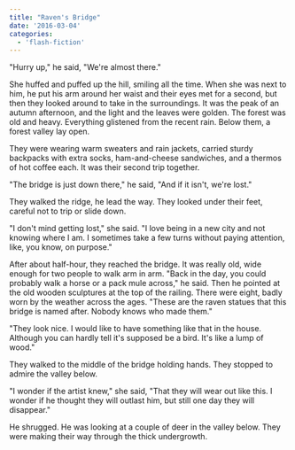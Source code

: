 ```yaml
---
title: "Raven's Bridge"
date: '2016-03-04'
categories:
  - 'flash-fiction'
---
```


"Hurry up," he said, "We're almost there."

She huffed and puffed up the hill, smiling all the time. When she was next to
him, he put his arm around her waist and their eyes met for a second, but then
they looked around to take in the surroundings. It was the peak of an autumn
afternoon, and the light and the leaves were golden. The forest was old and
heavy. Everything glistened from the recent rain. Below them, a forest valley
lay open.

<!-- truncate -->

They were wearing warm sweaters and rain jackets, carried sturdy backpacks with
extra socks, ham-and-cheese sandwiches, and a thermos of hot coffee each. It was
their second trip together.

"The bridge is just down there," he said, "And if it isn't, we're lost."

They walked the ridge, he lead the way. They looked under their feet, careful
not to trip or slide down.

"I don't mind getting lost," she said. "I love being in a new city and not
knowing where I am. I sometimes take a few turns without paying attention, like,
you know, on purpose."

After about half-hour, they reached the bridge. It was really old, wide enough
for two people to walk arm in arm. "Back in the day, you could probably walk a
horse or a pack mule across," he said. Then he pointed at the old wooden
sculptures at the top of the railing. There were eight, badly worn by the
weather across the ages. "These are the raven statues that this bridge is named
after. Nobody knows who made them."

"They look nice. I would like to have something like that in the house. Although
you can hardly tell it's supposed be a bird. It's like a lump of wood."

They walked to the middle of the bridge holding hands. They stopped to admire
the valley below.

"I wonder if the artist knew," she said, "That they will wear out like this. I
wonder if he thought they will outlast him, but still one day they will
disappear."

He shrugged. He was looking at a couple of deer in the valley below. They were
making their way through the thick undergrowth.

